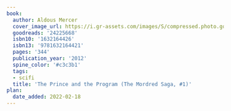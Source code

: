 ```yaml
---
book:
  author: Aldous Mercer
  cover_image_url: https://i.gr-assets.com/images/S/compressed.photo.goodreads.com/books/1420009273l/24225668.jpg
  goodreads: '24225668'
  isbn10: '1632164426'
  isbn13: '9781632164421'
  pages: '344'
  publication_year: '2012'
  spine_color: '#c3c3b1'
  tags:
  - scifi
  title: 'The Prince and the Program (The Mordred Saga, #1)'
plan:
  date_added: 2022-02-18
---
```

